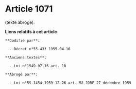 # Article 1071

(texte abrogé).

**Liens relatifs à cet article**

	**Codifié par**:

	  - Décret n°55-433 1955-04-16

	**Anciens textes**:

	  - Loi n°1949-07-16 art. 10

	**Abrogé par**:

	  - Loi n°59-1454 1959-12-26 art. 58 JORF 27 décembre 1959
